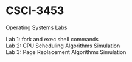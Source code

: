 # CSCI-3453

Operating Systems Labs

Lab 1: fork and exec shell commands<br>
Lab 2: CPU Scheduling Algorithms Simulation<br>
Lab 3: Page Replacement Algorithms Simulation
